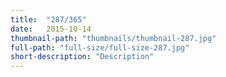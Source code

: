 ```yaml
---
title:  "287/365"
date:   2015-10-14
thumbnail-path: "thumbnails/thumbnail-287.jpg"
full-path: "full-size/full-size-287.jpg"
short-description: "Description"
---
```

